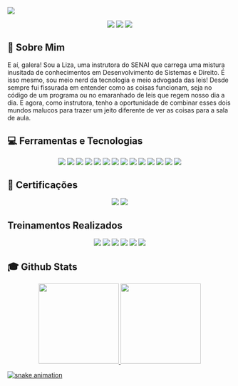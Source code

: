 <img src="https://github.com/LiihDev/Liihdev/blob/main/LIZA%20FRAN%C3%87A%20(1).gif" target="_blank"></a><br>
<div align="center">
<a href="https://instagram.com/coda_lizzah" target="_blank"><img src="https://img.shields.io/badge/-Instagram-%23E4405F?style=for-the-badge&logo=instagram&logoColor=white" target="_blank"></a>
<a href = "mailto:liihdevfranca@gmail"><img src="https://img.shields.io/badge/Gmail-D14836?style=for-the-badge&logo=gmail&logoColor=white" target="_blank"></a>
<a href="https://www.linkedin.com/in/lizdevfranca" target="_blank"><img src="https://img.shields.io/badge/-LinkedIn-%230077B5?style=for-the-badge&logo=linkedin&logoColor=white" target="_blank"></a> </div>

## :raising_hand: Sobre Mim

E aí, galera! Sou a Liza, uma instrutora do SENAI que carrega uma mistura inusitada de conhecimentos em Desenvolvimento de Sistemas e Direito. É isso mesmo, sou meio nerd da tecnologia e meio advogada das leis! Desde sempre fui fissurada em entender como as coisas funcionam, seja no código de um programa ou no emaranhado de leis que regem nosso dia a dia. E agora, como instrutora, tenho a oportunidade de combinar esses dois mundos malucos para trazer um jeito diferente de ver as coisas para a sala de aula.
 
## 💻 Ferramentas e Tecnologias
<div align="center">
<img src="https://img.shields.io/badge/CSS3-d02f2f?style=for-the-badge&logo=css3&logoColor=white" target="_blank"></a>
<img src="https://img.shields.io/badge/Git-d0572f?style=for-the-badge&logo=git&logoColor=white"></a>
<img src="https://img.shields.io/badge/Github-d0802f?style=for-the-badge&logo=github&logoColor=white" target="_blank"></a>
<img src="https://img.shields.io/badge/HTML5-d0a82f?style=for-the-badge&logo=html5&logoColor=white" target="_blank"></a>
<img src="https://img.shields.io/badge/JavaScript-d0d02f?style=for-the-badge&logo=javascript&logoColor=black" target="_blank"></a>
<img src="https://img.shields.io/badge/Canva-a8d02f?style=for-the-badge&logo=canva&logoColor=black" target="_blank"></a>
<img src="https://img.shields.io/badge/Ilustrator-57d02f?style=for-the-badge&logo=adobeillustrator&logoColor=white" target="_blank"></a>
<img src="https://img.shields.io/badge/PowerBI-2fd02f?style=for-the-badge&logo=powerbi&logoColor=white" target="_blank"></a>
<img src="https://img.shields.io/badge/Photoshop-2fd057?style=for-the-badge&logo=adobephotoshop&logoColor=white" target="_blank"></a>
<img src="https://img.shields.io/badge/markdown-2fd080?style=for-the-badge&logo=markdown&logoColor=whitw" target="_blank"></a>
<img src="https://img.shields.io/badge/expo-2fd0a8?style=for-the-badge&logo=expo&logoColor=#D04A37" target="_blank"></a>
<img src="https://img.shields.io/badge/figma-2fd0d0?style=for-the-badge&logo=figma&logoColor=white" target="_blank"></a>
<img src="https://img.shields.io/badge/Trello-2fa8d0?style=for-the-badge&logo=Trello&logoColor=white" target="_blank"></a>
<img src="https://img.shields.io/badge/netlify-2f57d0?style=for-the-badge&logo=netlify&logoColor=white" target="_blank"></a>
</div>

## 🚀 Certificações
<div align="center">
<img src="https://img.shields.io/badge/AI900-2f2fd0?style=for-the-badge&logo=microsoftazure&logoColor=white" target="_blank"></a>
<img src="https://img.shields.io/badge/GCP-572fd0?style=for-the-badge&logo=googlecloud&logoColor=white" target="_blank"></a>
</div>

## Treinamentos Realizados
<div align="center">
<img src="https://img.shields.io/badge/AWS-802fd0?style=for-the-badge&logo=amazon-aws&logoColor=white" target="_blank"></a>
<img src="https://img.shields.io/badge/AI900-a82fd0?style=for-the-badge&logo=microsoftazure&logoColor=white" target="_blank"></a>
<img src="https://img.shields.io/badge/AZ900-d02fd0?style=for-the-badge&logo=microsoftazure&logoColor=white" target="_blank"></a>
<img src="https://img.shields.io/badge/DP900-d02fa8?style=for-the-badge&logo=microsoftazure&logoColor=white" target="_blank"></a>
<img src="https://img.shields.io/badge/GCP 900-d02f80?style=for-the-badge&logo=googlecloud&logoColor=white" target="_blank"></a>
<img src="https://img.shields.io/badge/GCP AI 900-d02f57?style=for-the-badge&logo=googlecloud&logoColor=white" target="_blank"></a>
</div>


## :mortar_board: Github Stats
<div align="center">
<a href="https://github.com/LiihDev">
<img height="180em" src="https://github-readme-stats.vercel.app/api?username=LiihDev&show_icons=true&theme=dracula&include_all_commits=true&count_private=true"/>
<img height="180em" src="https://github-readme-stats.vercel.app/api/top-langs/?username=LiihDev&layout=compact&langs_count=7&theme=dracula"/>
</div>
  
![snake animation](https://github.com/LiihDev/LiihDev/blob/output/github-contribution-grid-snake2.svg)
